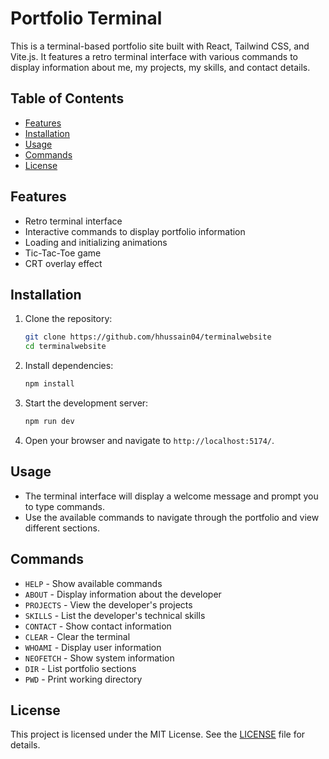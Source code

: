 # Portfolio Terminal

This is a terminal-based portfolio site built with React, Tailwind CSS, and Vite.js. It features a retro terminal interface with various commands to display information about me, my projects, my skills, and contact details.

## Table of Contents

- [Features](#features)
- [Installation](#installation)
- [Usage](#usage)
- [Commands](#commands)
- [License](#license)

## Features

- Retro terminal interface
- Interactive commands to display portfolio information
- Loading and initializing animations
- Tic-Tac-Toe game
- CRT overlay effect

## Installation

1. Clone the repository:

    ```sh
    git clone https://github.com/hhussain04/terminalwebsite
    cd terminalwebsite
    ```

2. Install dependencies:

    ```sh
    npm install
    ```

3. Start the development server:

    ```sh
    npm run dev
    ```

4. Open your browser and navigate to `http://localhost:5174/`.

## Usage

- The terminal interface will display a welcome message and prompt you to type commands.
- Use the available commands to navigate through the portfolio and view different sections.

## Commands

- `HELP` - Show available commands
- `ABOUT` - Display information about the developer
- `PROJECTS` - View the developer's projects
- `SKILLS` - List the developer's technical skills
- `CONTACT` - Show contact information
- `CLEAR` - Clear the terminal
- `WHOAMI` - Display user information
- `NEOFETCH` - Show system information
- `DIR` - List portfolio sections
- `PWD` - Print working directory

## License

This project is licensed under the MIT License. See the [LICENSE](LICENSE) file for details.
